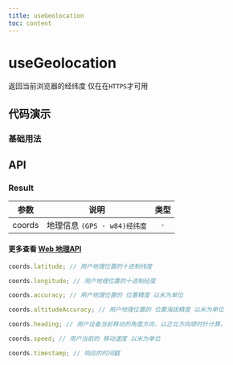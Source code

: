 ```yaml
---
title: useGeolocation
toc: content
---
```


# useGeolocation

返回当前浏览器的经纬度 仅在在`HTTPS`才可用

## 代码演示

### 基础用法

<!-- <code src="./demos/Demo1.tsx" ></code> -->

## API

### Result

|  参数  |             说明             | 类型 |
| :----: | :--------------------------: | :--: |
| coords | 地理信息 `(GPS - w84)经纬度` | `-`  |

#### 更多查看 [Web 地理API](https://developer.mozilla.org/zh-CN/docs/Web/API/Geolocation_API)

```ts
coords.latitude; // 用户地理位置的十进制纬度

coords.longitude; // 用户地理位置的十进制经度

coords.accuracy; // 用户地理位置的 位置精度 以米为单位

coords.altitudeAccuracy; // 用户地理位置的 位置海拔精度 以米为单位

coords.heading; // 用户设备当前移动的角度方向，以正北方向顺时针计算。

coords.speed; // 用户当前的 移动速度 以米为单位

coords.timestamp; // 响应的时间戳
```
